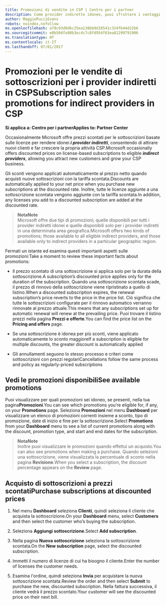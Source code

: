 ```yaml
---
title: Promozioni di vendite in CSP | Centro per i partner
description: Come provider indiretto idoneo, puoi sfruttare i vantaggi delle offerte di sottoscrizioni scontate e offrire gli sconti ai tuoi clienti.
author: MaggiePucciEvans
robots: noindex,nofollow
ms.openlocfilehash: a78c93d9d6c25ea138bb9d18541c324fb44d22b6
ms.sourcegitcommit: e8b504fa98b3ec4c7c8fd954f63ea81299791906
ms.translationtype: HT
ms.contentlocale: it-IT
ms.lasthandoff: 07/01/2017
---
```

# <a name="subscription-sales-promotions-for-indirect-providers-in-csp"></a><span data-ttu-id="fae34-103">Promozioni per le vendite di sottoscrizioni per i provider indiretti in CSP</span><span class="sxs-lookup"><span data-stu-id="fae34-103">Subscription sales promotions for indirect providers in CSP</span></span>

**<span data-ttu-id="fae34-104">Si applica a: Centro per i partner</span><span class="sxs-lookup"><span data-stu-id="fae34-104">Applies to: Partner Center</span></span>**

<!--[FWLink: https://go.microsoft.com/fwlink/?linkid=852469]-->

<span data-ttu-id="fae34-105">Occasionalmente Microsoft offre prezzi scontati per le sottoscrizioni basate sulle licenze per rendere idonei ***i provider indiretti***, consentendo di attirare nuovi clienti e far crescere la propria attività CSP.</span><span class="sxs-lookup"><span data-stu-id="fae34-105">Microsoft occasionally offers discounted prices on license-based subscriptions to eligible ***indirect providers***, allowing you attract new customers and grow your CSP business.</span></span> 

<span data-ttu-id="fae34-106">Gli sconti vengono applicati automaticamente al prezzo netto quando acquisti nuove sottoscrizioni con la tariffa scontata.</span><span class="sxs-lookup"><span data-stu-id="fae34-106">Discounts are automatically applied to your net price when you purchase new subscriptions at the discounted rate.</span></span> <span data-ttu-id="fae34-107">Inoltre, tutte le licenze aggiunte a una sottoscrizione scontata vengono aggiunte con la tariffa scontata.</span><span class="sxs-lookup"><span data-stu-id="fae34-107">In addition, any licenses you add to a discounted subscription are added at the discounted rate.</span></span> 

>**<span data-ttu-id="fae34-108">Nota</span><span class="sxs-lookup"><span data-stu-id="fae34-108">Note</span></span>**<br>
<span data-ttu-id="fae34-109">Microsoft offre due tipi di promozioni; quelle disponibili per tutti i provider indiretti idonei e quelle disponibili solo per i provider indiretti in una determinata area geografica.</span><span class="sxs-lookup"><span data-stu-id="fae34-109">Microsoft offers two kinds of promotions; those available to all eligible indirect providers, and those available only to indirect providers in a particular geographic region.</span></span>

<span data-ttu-id="fae34-110">Fermati un istante ed esamina questi importanti aspetti sulle promozioni:</span><span class="sxs-lookup"><span data-stu-id="fae34-110">Take a moment to review these important facts about promotions:</span></span>

-   <span data-ttu-id="fae34-111">Il prezzo scontato di una sottoscrizione si applica solo per la durata della sottoscrizione.</span><span class="sxs-lookup"><span data-stu-id="fae34-111">A subscription’s discounted price applies only for the duration of the subscription.</span></span> <span data-ttu-id="fae34-112">Quando una sottoscrizione scontata scade, il prezzo di rinnovo della sottoscrizione viene ripristinato a quello di listino.</span><span class="sxs-lookup"><span data-stu-id="fae34-112">When a discounted subscription expires, the renewal subscription’s price reverts to the price in the price list.</span></span> <span data-ttu-id="fae34-113">Ciò significa che tutte le sottoscrizioni configurate per il rinnovo automatico verranno rinnovate al prezzo attuale.</span><span class="sxs-lookup"><span data-stu-id="fae34-113">This means that any subscriptions set up for automatic renewal will renew at the prevailing price.</span></span> <span data-ttu-id="fae34-114">Puoi trovare il listino prezzi nella pagina **Prezzi e offerte**.</span><span class="sxs-lookup"><span data-stu-id="fae34-114">You can find the price list on the **Pricing and offers** page.</span></span> 

-   <span data-ttu-id="fae34-115">Se una sottoscrizione è idonea per più sconti, viene applicato automaticamente lo sconto maggiore</span><span class="sxs-lookup"><span data-stu-id="fae34-115">If a subscription is eligible for multiple discounts, the greater discount is automatically applied</span></span>

-   <span data-ttu-id="fae34-116">Gli annullamenti seguono lo stesso processo e criteri come sottoscrizioni con prezzi regolari</span><span class="sxs-lookup"><span data-stu-id="fae34-116">Cancellations follow the same process and policy as regularly-priced subscriptions</span></span>

## <a name="see-available-promotions"></a><span data-ttu-id="fae34-117">Vedi le promozioni disponibili</span><span class="sxs-lookup"><span data-stu-id="fae34-117">See available promotions</span></span>

<span data-ttu-id="fae34-118">Puoi visualizzare per quali promozioni sei idoneo, se presenti, nella tua pagina**Promozioni**.</span><span class="sxs-lookup"><span data-stu-id="fae34-118">You can see which promotions you’re eligible for, if any, on your **Promotions** page.</span></span> <span data-ttu-id="fae34-119">Seleziona **Promozioni** nel menu **Dashboard** per visualizzare un elenco di promozioni correnti insieme a sconto, tipo di promozione, date di inizio e fine per la sottoscrizione.</span><span class="sxs-lookup"><span data-stu-id="fae34-119">Select **Promotions** from your **Dashboard** menu to see a list of current promotions along with the discount, promotion type, and start and end dates for the subscription.</span></span> 

>**<span data-ttu-id="fae34-120">Nota</span><span class="sxs-lookup"><span data-stu-id="fae34-120">Note</span></span>**<br>
<span data-ttu-id="fae34-121">Inoltre puoi visualizzare le promozioni quando effettui un acquisto.</span><span class="sxs-lookup"><span data-stu-id="fae34-121">You can also see promotions when making a purchase.</span></span> <span data-ttu-id="fae34-122">Quando selezioni una sottoscrizione, viene visualizzata la percentuale di sconto nella pagina **Revisione**.</span><span class="sxs-lookup"><span data-stu-id="fae34-122">When you select a subscription, the discount percentage appears on the **Review** page.</span></span>

## <a name="purchase-subscriptions-at-discounted-prices"></a><span data-ttu-id="fae34-123">Acquisto di sottoscrizioni a prezzi scontati</span><span class="sxs-lookup"><span data-stu-id="fae34-123">Purchase subscriptions at discounted prices</span></span>

1. <span data-ttu-id="fae34-124">Nel menu **Dashboard** seleziona **Clienti**, quindi seleziona il cliente che acquista la sottoscrizione.</span><span class="sxs-lookup"><span data-stu-id="fae34-124">On your **Dashboard** menu, select **Customers** and then select the customer who’s buying the subscription.</span></span> 

2. <span data-ttu-id="fae34-125">Seleziona **Aggiungi sottoscrizione**.</span><span class="sxs-lookup"><span data-stu-id="fae34-125">Select **Add subscription**.</span></span>

3. <span data-ttu-id="fae34-126">Nella pagina **Nuova sottoscrizione** seleziona la sottoscrizione scontata.</span><span class="sxs-lookup"><span data-stu-id="fae34-126">On the **New subscription** page, select the discounted subscription.</span></span>

4. <span data-ttu-id="fae34-127">Immetti il numero di licenze di cui ha bisogno il cliente.</span><span class="sxs-lookup"><span data-stu-id="fae34-127">Enter the number of licenses the customer needs.</span></span> 

5. <span data-ttu-id="fae34-128">Esamina l'ordine, quindi seleziona **Invia** per acquistare la nuova sottoscrizione scontata.</span><span class="sxs-lookup"><span data-stu-id="fae34-128">Review the order and then select **Submit** to purchase the new, discounted subscription.</span></span> <span data-ttu-id="fae34-129">Nella fattura successiva, il cliente vedrà il prezzo scontato.</span><span class="sxs-lookup"><span data-stu-id="fae34-129">Your customer will see the discounted price on their next bill.</span></span>  



